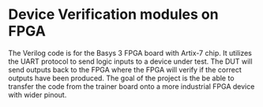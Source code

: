 # Device Verification modules on FPGA
The Verilog code is for the Basys 3 FPGA board with Artix-7 chip. It utilizes the UART protocol to send logic inputs to a device under test. The DUT will send outputs back to the FPGA where the FPGA will verify if the correct outputs have been produced. The goal of the project is the be able to transfer the code from the trainer board onto a more industrial FPGA device with wider pinout. 

